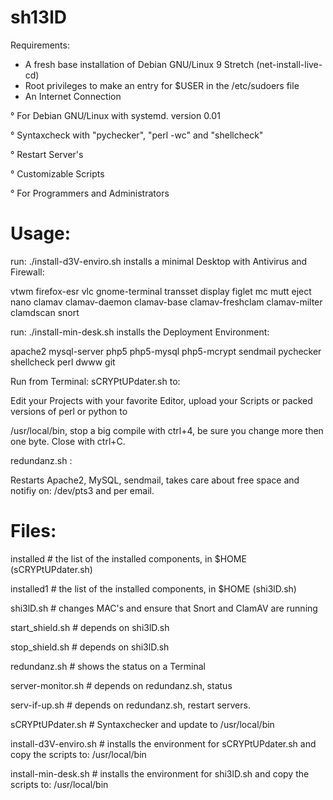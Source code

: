 # sh13lD

Requirements:

- A fresh base installation of Debian GNU/Linux 9 Stretch (net-install-live-cd)
- Root privileges to make an entry for $USER in the /etc/sudoers file
- An Internet Connection

° For Debian GNU/Linux with systemd. version 0.01

° Syntaxcheck with "pychecker", "perl -wc" and "shellcheck"

° Restart Server's

° Customizable Scripts

° For Programmers and Administrators

# Usage:

run:
./install-d3V-enviro.sh
installs a minimal Desktop with Antivirus and Firewall:

vtwm firefox-esr vlc gnome-terminal transset display figlet mc mutt eject nano clamav clamav-daemon clamav-base clamav-freshclam clamav-milter clamdscan snort

run:
./install-min-desk.sh
installs the Deployment Environment:

apache2 mysql-server php5 php5-mysql php5-mcrypt sendmail pychecker shellcheck perl dwww git

Run from Terminal: sCRYPtUPdater.sh to:

Edit your Projects with your favorite Editor, upload your Scripts or packed versions of perl or python to 

/usr/local/bin, stop a big compile with ctrl+4, be sure you change more then one byte. Close with ctrl+C.

redundanz.sh :

Restarts Apache2, MySQL, sendmail, takes care about free space and notifiy on: /dev/pts3 and per email.

# Files:

installed # the list of the installed components, in $HOME (sCRYPtUPdater.sh)

installed1 # the list of the installed components, in $HOME (shi3lD.sh)

shi3lD.sh # changes MAC's and ensure that Snort and ClamAV are running

start_shield.sh # depends on shi3lD.sh

stop_shield.sh # depends on shi3lD.sh

redundanz.sh # shows the status on a Terminal

server-monitor.sh # depends on redundanz.sh, status

serv-if-up.sh # depends on redundanz.sh, restart servers.

sCRYPtUPdater.sh # Syntaxchecker and update to /usr/local/bin

install-d3V-enviro.sh # installs the environment for sCRYPtUPdater.sh and copy the scripts to: /usr/local/bin

install-min-desk.sh # installs the environment for shi3lD.sh and copy the scripts to: /usr/local/bin
